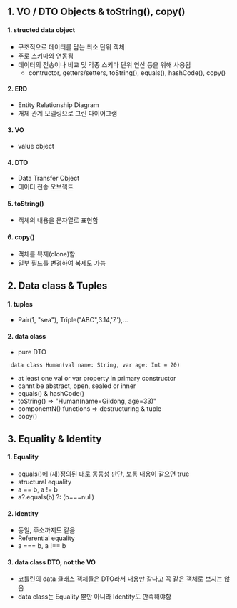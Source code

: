## 1. VO / DTO Objects & toString(), copy()

#### 1. structed data object

- 구조적으로 데이터를 담는 최소 단위 객체
- 주로 스키마와 연동됨
- 데이터의 전송이나 비교 및 각종 스키마 단위 연산 등을 위해 사용됨
  - contructor, getters/setters, toString(), equals(), hashCode(), copy()

#### 2. ERD

- Entity Relationship Diagram
- 개체 관계 모델링으로 그린 다이어그램

#### 3. VO

- value object

#### 4. DTO

- Data Transfer Object
- 데이터 전송 오브젝트

#### 5. toString()

- 객체의 내용을 문자열로 표현함

#### 6. copy()

- 객체를 복제(clone)함
- 일부 필드를 변경하여 복제도 가능

## 2. Data class & Tuples

#### 1. tuples

- Pair(1, "sea"), Triple("ABC",3.14,'Z'),...

#### 2. data class

- pure DTO

```
 data class Human(val name: String, var age: Int = 20)
```

- at least one val or var property in primary constructor
- cannt be abstract, open, sealed or inner
- equals() & hashCode()
- toString() => "Human(name=Gildong, age=33)"
- componentN() functions => destructuring & tuple
- copy()

## 3. Equality & Identity

#### 1. Equality

- equals()에 (재)정의된 대로 동등성 판단, 보통 내용이 같으면 true
- structural equality
- a == b, a != b
- a?.equals(b) ?: (b===null)

#### 2. Identity

- 동일, 주소까지도 같음
- Referential equality
- a === b, a !== b

#### 3. data class DTO, not the VO

- 코틀린의 data 클래스 객체들은 DTO라서 내용만 같다고 꼭 같은 객체로 보지는 않음
- data class는 Equality 뿐만 아니라 Identity도 만족해야함
